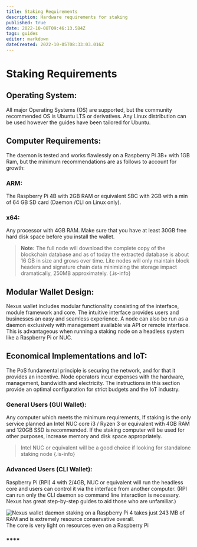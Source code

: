 ```yaml
---
title: Staking Requirements
description: Hardware requirements for staking
published: true
date: 2022-10-08T09:46:13.584Z
tags: guides
editor: markdown
dateCreated: 2022-10-05T08:33:03.016Z
---
```


# Staking Requirements

## **Operating System:**

All major Operating Systems (OS) are supported, but the community recommended OS is Ubuntu LTS or derivatives. Any Linux distribution can be used however the guides have been tailored for Ubuntu.

## **Computer Requirements:**

The daemon is tested and works flawlessly on a Raspberry Pi 3B+ with 1GB Ram, but the minimum recommendations are as follows to account for growth:

### **ARM:**

The Raspberry Pi 4B with 2GB RAM or equivalent SBC with 2GB with a min of 64 GB SD card (Daemon /CLI on Linux only).

### **x64:**

Any processor with 4GB RAM. Make sure that you have at least 30GB free hard disk space before you install the wallet.


> **Note:** The full node will download the complete copy of the blockchain database and as of today the extracted database is about 16 GB in size and grows over time. Lite nodes will only maintain block headers and signature chain data minimizing the storage impact dramatically, 250MB approximately.
{.is-info}

## **Modular Wallet Design:**

Nexus wallet includes modular functionality consisting of the interface, module framework and core. The intuitive interface provides users and businesses an easy and seamless experience. A node can also be run as a daemon exclusively with management available via API or remote interface. This is advantageous when running a staking node on a headless system like a Raspberry Pi or NUC.

## **Economical Implementations and IoT:**

The PoS fundamental principle is securing the network, and for that it provides an incentive. Node operators incur expenses with the hardware, management, bandwidth and electricity. The instructions in this section provide an optimal configuration for strict budgets and the IoT industry.

### **General Users (GUI Wallet):**&#x20;

Any computer which meets the minimum requirements, If staking is the only service planned an Intel NUC core i3 / Ryzen 3 or equivalent with 4GB RAM and 120GB SSD is recommended. If the staking computer will be used for other purposes, increase memory and disk space appropriately.


> Intel NUC or equivalent will be a good choice if looking for standalone staking node
{.is-info}



### **Advanced Users (CLI Wallet):**&#x20;

Raspberry Pi (RPI) 4 with 2/4GB, NUC or equivalent will run the headless core and users can control it via the interface from another computer. (RPI can run only the CLI daemon so command line interaction is necessary. Nexus has great step-by-step guides to aid those who are unfamiliar.)

![Nexus wallet daemon staking on a Raspberry Pi 4 takes just 243 MB of RAM and is extremely resource conservative overall.](https://nexus.io/ResourceHub/images/guide/stake-guide1.png#)The core is  very light on resources even on a Raspberry Pi 

### ****
